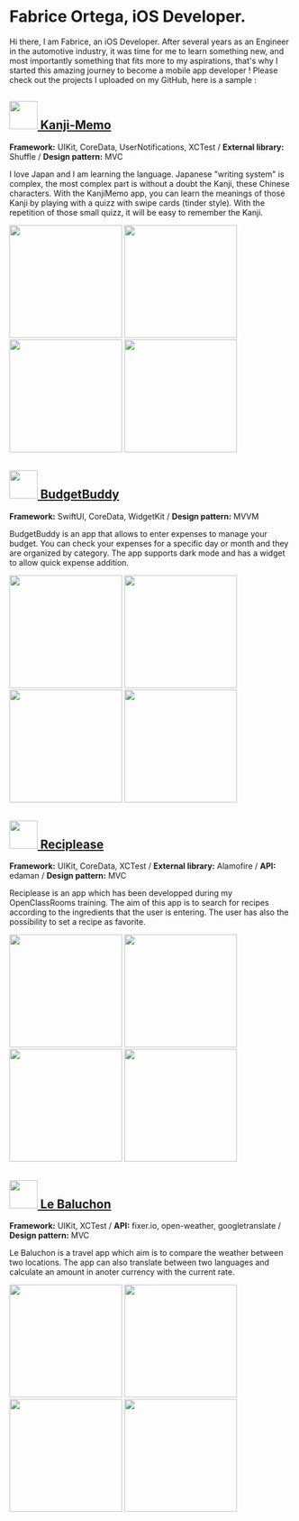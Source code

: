 # Fabrice Ortega, iOS Developer.

Hi there, I am Fabrice, an iOS Developer.
After several years as an Engineer in the automotive industry, it was time for me to learn something new, and most importantly something that fits more to my aspirations, that's why I started this amazing journey to become a mobile app developer !
Please check out the projects I uploaded on my GitHub, here is a sample :




## [<img src=AppIcons/KanjiMemo.png width="50"> Kanji-Memo](https://github.com/FabriceOrtega/KanjiMemo)
**Framework:** UIKit, CoreData, UserNotifications, XCTest / **External library:** Shuffle / **Design pattern:** MVC

I love Japan and I am learning the language. Japanese "writing system" is complex, the most complex part is without a doubt the Kanji, these Chinese characters. With the KanjiMemo app, you can learn the meanings of those Kanji by playing with a quizz with swipe cards (tinder style). With the repetition of those small quizz, it will be easy to remember the Kanji.

<img src=KanjiMemoPics/Screen1.png width="200"> <img src=KanjiMemoPics/Screen2.png width="200"> <img src=KanjiMemoPics/Screen3.gif width="200"> <img src=KanjiMemoPics/Screen4.png width="200">



## [<img src=AppIcons/BudgetBuddy.png width="50"> BudgetBuddy](https://github.com/FabriceOrtega/BudgetBuddy)
**Framework:** SwiftUI, CoreData, WidgetKit / **Design pattern:** MVVM

BudgetBuddy is an app that allows to enter expenses to manage your budget. You can check your expenses for a specific day or month and they are organized by category. The app supports dark mode and has a widget to allow quick expense addition.

<img src=BudgetBuddyPics/Screen1.png width="200"> <img src=BudgetBuddyPics/Screen5.png width="200"> <img src=BudgetBuddyPics/Screen6.png width="200"> <img src=BudgetBuddyPics/Screen4.gif width="200">



## [<img src=AppIcons/Reciplease.png width="50"> Reciplease](https://github.com/FabriceOrtega/Reciplease)
**Framework:** UIKit, CoreData, XCTest / **External library:** Alamofire / **API:** edaman / **Design pattern:** MVC

Reciplease is an app which has been developped during my OpenClassRooms training. The aim of this app is to search for recipes according to the ingredients that the user is entering. The user has also the possibility to set a recipe as favorite.

<img src=RecipleasePics/Screen1.png width="200"> <img src=RecipleasePics/Screen2.png width="200"> <img src=RecipleasePics/Screen3.png width="200"> <img src=RecipleasePics/Screen4.gif width="200">



## [<img src=AppIcons/LeBaluchon.png width="50"> Le Baluchon](https://github.com/FabriceOrtega/LeBaluchon)
**Framework:** UIKit, XCTest / **API:** fixer.io, open-weather, googletranslate / **Design pattern:** MVC

Le Baluchon is a travel app which aim is to compare the weather between two locations. The app can also translate between two languages and calculate an amount in anoter currency with the current rate.

<img src=lebaluchonPics/Screen1.png width="200"> <img src=lebaluchonPics/Screen2.png width="200"> <img src=lebaluchonPics/Screen3.png width="200"> <img src=lebaluchonPics/Screen4.png width="200">

<!--
**FabriceOrtega/FabriceOrtega** is a ✨ _special_ ✨ repository because its `README.md` (this file) appears on your GitHub profile.

Here are some ideas to get you started:

- 🔭 I’m currently working on ...
- 🌱 I’m currently learning ...
- 👯 I’m looking to collaborate on ...
- 🤔 I’m looking for help with ...
- 💬 Ask me about ...
- 📫 How to reach me: ...
- 😄 Pronouns: ...
- ⚡ Fun fact: ...
-->
